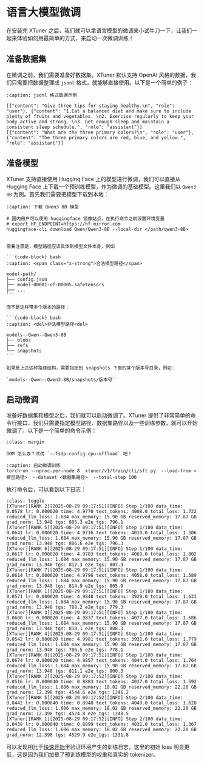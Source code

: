 # 语言大模型微调

在安装完 XTuner 之后，我们就可以拿语言模型的微调来小试牛刀一下，让我们一起来体验如何用最简单的方式，来启动一次微调训练！


## 准备数据集

在微调之前，我们需要准备好数据集。XTuner 默认支持 OpenAI 风格的数据，我们只需要把数据整理成 `jsonl` 格式，就能够直接使用。以下是一个简单的例子：

```{code-block} json
:caption: jsonl 格式数据示例

[{"content": "Give three tips for staying healthy.\n", "role": "user"}, {"content": "1.Eat a balanced diet and make sure to include plenty of fruits and vegetables. \n2. Exercise regularly to keep your body active and strong. \n3. Get enough sleep and maintain a consistent sleep schedule.", "role": "assistant"}]
[{"content": "What are the three primary colors?\n", "role": "user"}, {"content": "The three primary colors are red, blue, and yellow.", "role": "assistant"}]

```


## 准备模型

XTuner 支持直接使用 Hugging Face 上的模型进行微调，我们可以直接从 Hugging Face 上下载一个预训练模型，作为微调的基础模型。这里我们以 `Qwen3 8B` 为例。首先我们需要把模型下载到本地：


```{code-block} bash
:caption: 下载 Qwen3 8B 模型

# 国内用户可以使用 huggingface 镜像站点，在执行命令之前设置环境变量
# export HF_ENDPOINT=https://hf-mirror.com
huggingface-cli download Qwen/Qwen3-8B --local-dir </path/qwen3-8B>

```

````{note}

需要注意是，模型路径应该具体到模型文件本身，例如

```{code-block} bash
:caption: <span class="x-strong">合法模型路径</span>

model-path/
├── config.json
├── model-00001-of-00005.safetensors
├── ...
```

而不是这样带多个版本的路径：

```{code-block} bash
:caption: <del>非法模型路径<del>

models--Qwen--Qwen3-8B
├── blobs
├── refs
└── snapshots
```

如果是上述这种路径结构，需要指定到 snapshots 下面的某个版本号目录，例如：

`models--Qwen--Qwen3-8B/snapshots/版本号`
````

## 启动微调

准备好数据集和模型之后，我们就可以启动微调了。XTuner 提供了非常简单的命令行接口，我们只需要指定模型路径、数据集路径以及一些训练参数，就可以开始微调了。以下是一个简单的命令示例：

```{tip}
:class: margin

OOM 怎么办？试试 `--fsdp-config.cpu-offload` 吧！

```
```{code-block} bash
:caption: 启动微调训练
torchrun --nproc-per-node 8  xtuner/v1/train/cli/sft.py  --load-from <模型路径>  --dataset <数据集路径>  --total-step 100
```

执行命令后，可以看到以下日志：

```{code-block} bash
:class: toggle
[XTuner][RANK 2][2025-08-29 09:17:51][INFO] Step 1/100 data_time: 0.0578 lr: 0.000020 time: 4.9770 text_tokens: 4008.0 total_loss: 1.722 reduced_llm_loss: 1.684 max_memory: 15.90 GB reserved_memory: 17.87 GB grad_norm: 13.948 tgs: 805.3 e2e_tgs: 796.1 
[XTuner][RANK 5][2025-08-29 09:17:51][INFO] Step 1/100 data_time: 0.0641 lr: 0.000020 time: 4.9716 text_tokens: 4010.0 total_loss: 1.506 reduced_llm_loss: 1.684 max_memory: 15.90 GB reserved_memory: 17.87 GB grad_norm: 13.948 tgs: 806.6 e2e_tgs: 796.3 
[XTuner][RANK 6][2025-08-29 09:17:51][INFO] Step 1/100 data_time: 0.0617 lr: 0.000020 time: 4.9783 text_tokens: 4069.0 total_loss: 1.802 reduced_llm_loss: 1.684 max_memory: 15.90 GB reserved_memory: 17.87 GB grad_norm: 13.948 tgs: 817.3 e2e_tgs: 807.3 
[XTuner][RANK 7][2025-08-29 09:17:51][INFO] Step 1/100 data_time: 0.0614 lr: 0.000020 time: 4.9796 text_tokens: 4058.0 total_loss: 1.589 reduced_llm_loss: 1.684 max_memory: 15.90 GB reserved_memory: 17.87 GB grad_norm: 13.948 tgs: 814.9 e2e_tgs: 805.0 
[XTuner][RANK 1][2025-08-29 09:17:51][INFO] Step 1/100 data_time: 0.0571 lr: 0.000020 time: 4.9848 text_tokens: 3929.0 total_loss: 1.623 reduced_llm_loss: 1.684 max_memory: 15.90 GB reserved_memory: 17.87 GB grad_norm: 13.948 tgs: 788.2 e2e_tgs: 779.3 
[XTuner][RANK 3][2025-08-29 09:17:51][INFO] Step 1/100 data_time: 0.0600 lr: 0.000020 time: 4.9837 text_tokens: 4077.0 total_loss: 1.686 reduced_llm_loss: 1.684 max_memory: 15.90 GB reserved_memory: 17.87 GB grad_norm: 13.948 tgs: 818.1 e2e_tgs: 808.3 
[XTuner][RANK 4][2025-08-29 09:17:51][INFO] Step 1/100 data_time: 0.0542 lr: 0.000020 time: 4.9981 text_tokens: 3931.0 total_loss: 1.779 reduced_llm_loss: 1.684 max_memory: 15.90 GB reserved_memory: 17.87 GB grad_norm: 13.948 tgs: 786.5 e2e_tgs: 778.1 
[XTuner][RANK 0][2025-08-29 09:17:51][INFO] Step 1/100 data_time: 0.0674 lr: 0.000020 time: 4.9857 text_tokens: 4044.0 total_loss: 1.764 reduced_llm_loss: 1.684 max_memory: 15.90 GB reserved_memory: 17.87 GB grad_norm: 13.948 tgs: 811.1 e2e_tgs: 800.3 
[XTuner][RANK 2][2025-08-29 09:17:52][INFO] Step 2/100 data_time: 0.0516 lr: 0.000040 time: 0.8883 text_tokens: 4037.0 total_loss: 1.592 reduced_llm_loss: 1.606 max_memory: 18.02 GB reserved_memory: 22.20 GB grad_norm: 12.398 tgs: 4544.6 e2e_tgs: 1346.2 
[XTuner][RANK 5][2025-08-29 09:17:52][INFO] Step 2/100 data_time: 0.0442 lr: 0.000040 time: 0.8948 text_tokens: 4049.0 total_loss: 1.620 reduced_llm_loss: 1.606 max_memory: 18.02 GB reserved_memory: 22.20 GB grad_norm: 12.398 tgs: 4524.8 e2e_tgs: 1348.5 
[XTuner][RANK 1][2025-08-29 09:17:52][INFO] Step 2/100 data_time: 0.0438 lr: 0.000040 time: 0.8899 text_tokens: 4031.0 total_loss: 1.367 reduced_llm_loss: 1.606 max_memory: 18.02 GB reserved_memory: 22.20 GB grad_norm: 12.398 tgs: 4529.9 e2e_tgs: 1331.8 
```

可以发现相比于[快速开始](./installation.md)里验证环境产生的训练日志，这里的初始 loss 明显更低，这是因为我们加载了预训练模型的权重和真实的 tokenizer。
